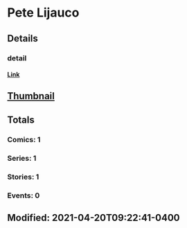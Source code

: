 # Pete  Lijauco 
## Details
### detail
#### [Link](http://marvel.com/comics/creators/14099/pete_lijauco?utm_campaign=apiRef&utm_source=225578a89fc76f3d20fbffda5d17a88d)
## [Thumbnail](http://i.annihil.us/u/prod/marvel/i/mg/b/40/image_not_available.jpg)
## Totals
### Comics: 1
### Series: 1
### Stories: 1
### Events: 0
## Modified: 2021-04-20T09:22:41-0400